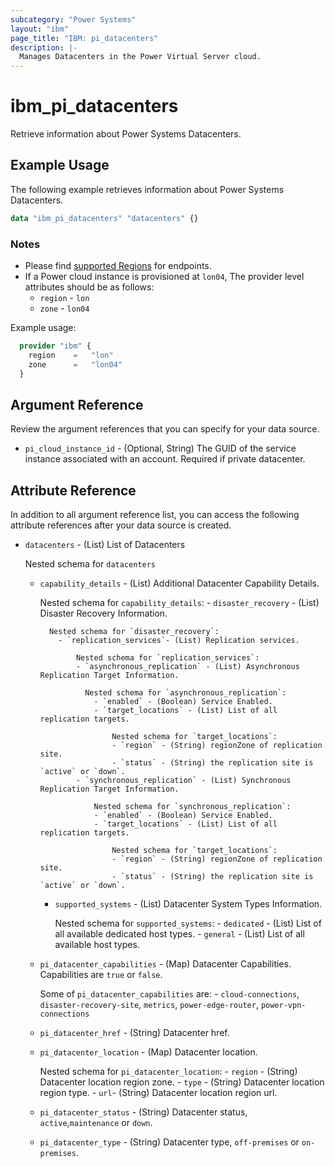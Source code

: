 ```yaml
---
subcategory: "Power Systems"
layout: "ibm"
page_title: "IBM: pi_datacenters"
description: |-
  Manages Datacenters in the Power Virtual Server cloud.
---
```


# ibm_pi_datacenters

Retrieve information about Power Systems Datacenters.

## Example Usage

The following example retrieves information about Power Systems Datacenters.

```terraform
data "ibm_pi_datacenters" "datacenters" {}
```

### Notes

- Please find [supported Regions](https://cloud.ibm.com/apidocs/power-cloud#endpoint) for endpoints.
- If a Power cloud instance is provisioned at `lon04`, The provider level attributes should be as follows:
  - `region` - `lon`
  - `zone` - `lon04`

Example usage:

  ```terraform
    provider "ibm" {
      region    =   "lon"
      zone      =   "lon04"
    }
  ```

## Argument Reference

Review the argument references that you can specify for your data source.

- `pi_cloud_instance_id` - (Optional, String) The GUID of the service instance associated with an account. Required if private datacenter.

## Attribute Reference

In addition to all argument reference list, you can access the following attribute references after your data source is created.

- `datacenters` - (List) List of Datacenters

  Nested schema for `datacenters`
  - `capability_details` - (List) Additional Datacenter Capability Details.

      Nested schema for `capability_details`:
        - `disaster_recovery` - (List) Disaster Recovery Information.

          Nested schema for `disaster_recovery`:
            - `replication_services`- (List) Replication services.

                Nested schema for `replication_services`:
                - `asynchronous_replication` - (List) Asynchronous Replication Target Information.

                  Nested schema for `asynchronous_replication`:
                    - `enabled` - (Boolean) Service Enabled.
                    - `target_locations` - (List) List of all replication targets.

                        Nested schema for `target_locations`:
                        - `region` - (String) regionZone of replication site.
                        - `status` - (String) the replication site is `active` or `down`.
                - `synchronous_replication` - (List) Synchronous Replication Target Information.

                    Nested schema for `synchronous_replication`:
                    - `enabled` - (Boolean) Service Enabled.
                    - `target_locations` - (List) List of all replication targets.

                        Nested schema for `target_locations`:
                        - `region` - (String) regionZone of replication site.
                        - `status` - (String) the replication site is `active` or `down`.

    - `supported_systems` - (List) Datacenter System Types Information.

        Nested schema for `supported_systems`:
          - `dedicated` - (List) List of all available dedicated host types.
          - `general` - (List) List of all available host types.
  - `pi_datacenter_capabilities` - (Map) Datacenter Capabilities. Capabilities are `true` or `false`.

      Some of `pi_datacenter_capabilities` are:
        - `cloud-connections`, `disaster-recovery-site`, `metrics`,  `power-edge-router`, `power-vpn-connections`
  - `pi_datacenter_href` - (String) Datacenter href.
  - `pi_datacenter_location` - (Map) Datacenter location.

      Nested schema for `pi_datacenter_location`:
        - `region` - (String) Datacenter location region zone.
        - `type` - (String) Datacenter location region type.
        - `url`- (String) Datacenter location region url.
  - `pi_datacenter_status` - (String) Datacenter status, `active`,`maintenance` or `down`.
  - `pi_datacenter_type` - (String) Datacenter type, `off-premises` or `on-premises`.
